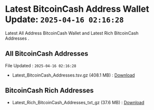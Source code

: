# Latest BitcoinCash Address Wallet Update: `2025-04-16 02:16:28`

Latest All Address BitcoinCash Wallet and Latest Rich BitcoinCash Addresses .

## All BitcoinCash Addresses

File Updated : `2025-04-16 02:16:28`

- Latest_BitcoinCash_Addresses.tsv.gz (408.1 MB) : [Download](https://github.com/Pymmdrza/Rich-Address-Wallet/releases/tag/BitcoinCash)

## BitcoinCash Rich Addresses

- Latest_Rich_BitcoinCash_Addresses_txt_gz (37.6 MB) : [Download](https://github.com/Pymmdrza/Rich-Address-Wallet/releases/tag/BitcoinCash)
